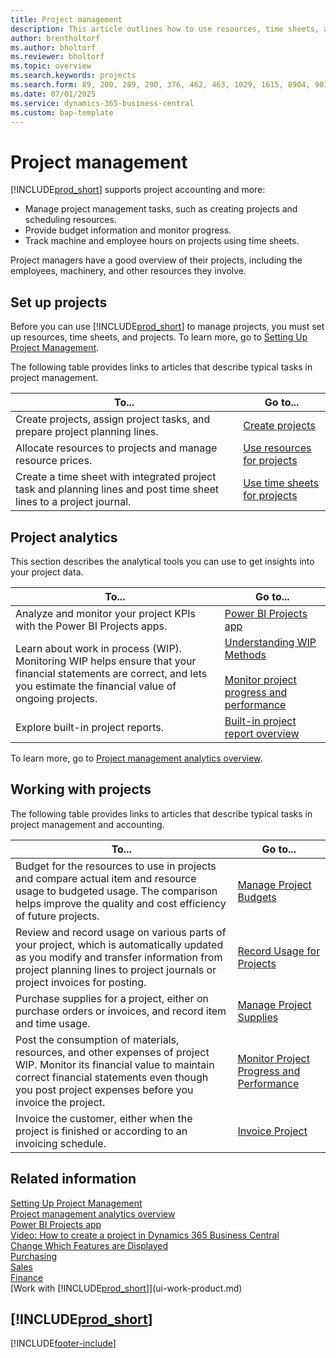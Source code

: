 ```yaml
---
title: Project management
description: This article outlines how to use resources, time sheets, and projects to manage budgets.
author: brentholtorf
ms.author: bholtorf
ms.reviewer: bholtorf
ms.topic: overview
ms.search.keywords: projects
ms.search.form: 89, 200, 289, 290, 376, 462, 463, 1029, 1615, 8904, 9014, 9015, 37033, 37034, 37035, 37036, 37037, 37038, 37039
ms.date: 07/01/2025
ms.service: dynamics-365-business-central
ms.custom: bap-template
---
```


# Project management

[!INCLUDE[prod_short](includes/prod_short.md)] supports project accounting and more:

- Manage project management tasks, such as creating projects and scheduling resources.
- Provide budget information and monitor progress.
- Track machine and employee hours on projects using time sheets.

Project managers have a good overview of their projects, including the employees, machinery, and other resources they involve.

<!-- ## Get started with projects

Project management can be complicated. For help with getting started with project management in [!INCLUDE[prod_short](includes/prod_short.md)], go to [Video: How to create a project in Dynamics 365 Business Central](https://www.youtube.com/watch?v=VqaPWr7BWmw) on the [!INCLUDE[prod_short](includes/prod_short.md)] YouTube channel.  -->

## Set up projects

Before you can use [!INCLUDE[prod_short](includes/prod_short.md)] to manage projects, you must set up resources, time sheets, and projects. To learn more, go to [Setting Up Project Management](projects-setup-projects.md).

The following table provides links to articles that describe typical tasks in project management.

| To... | Go to... |
| --- | --- |
| Create projects, assign project tasks, and prepare project planning lines. |[Create projects](projects-how-create-jobs.md) |
| Allocate resources to projects and manage resource prices. |[Use resources for projects](projects-how-use-resources.md) |
| Create a time sheet with integrated project task and planning lines and post time sheet lines to a project journal. |[Use time sheets for projects](projects-how-use-time-sheets.md) |

## Project analytics

This section describes the analytical tools you can use to get insights into your project data.

| To... | Go to... |
| ----- | -------- |
| Analyze and monitor your project KPIs with the Power BI Projects apps. | [Power BI Projects app](projects-powerbi-app.md) |
| Learn about work in process (WIP). Monitoring WIP helps ensure that your financial statements are correct, and lets you estimate the financial value of ongoing projects. |[Understanding WIP Methods](projects-understanding-wip.md) <br><br> [Monitor project progress and performance](projects-how-monitor-progress-performance.md)  |
| Explore built-in project reports. | [Built-in project report overview](project-reports.md) |

To learn more, go to [Project management analytics overview](projects-analytics-overview.md).

## Working with projects

The following table provides links to articles that describe typical tasks in project management and accounting.

| To... | Go to... |
| ----- | --- |
| Budget for the resources to use in projects and compare actual item and resource usage to budgeted usage. The comparison helps improve the quality and cost efficiency of future projects. |[Manage Project Budgets](projects-how-manage-budgets.md) |
| Review and record usage on various parts of your project, which is automatically updated as you modify and transfer information from project planning lines to project journals or project invoices for posting. |[Record Usage for Projects](projects-how-record-job-usage.md) |
| Purchase supplies for a project, either on purchase orders or invoices, and record item and time usage. |[Manage Project Supplies](projects-how-manage-project-supplies.md) |
| Post the consumption of materials, resources, and other expenses of project WIP. Monitor its financial value to maintain correct financial statements even though you post project expenses before you invoice the project. |[Monitor Project Progress and Performance](projects-how-monitor-progress-performance.md) |
| Invoice the customer, either when the project is finished or according to an invoicing schedule. |[Invoice Project](projects-how-invoice-jobs.md) |

## Related information

[Setting Up Project Management](projects-setup-projects.md)  
[Project management analytics overview](projects-analytics-overview.md)  
[Power BI Projects app](projects-powerbi-app.md)  
[Video: How to create a project in Dynamics 365 Business Central](https://www.youtube.com/watch?v=VqaPWr7BWmw)  
[Change Which Features are Displayed](ui-experiences.md)  
[Purchasing](purchasing-manage-purchasing.md)  
[Sales](sales-manage-sales.md)  
[Finance](finance.md)  
[Work with [!INCLUDE[prod_short](includes/prod_short.md)]](ui-work-product.md)  

## [!INCLUDE[prod_short](includes/free_trial_md.md)]  

[!INCLUDE[footer-include](includes/footer-banner.md)]
